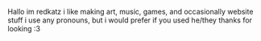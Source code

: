 Hallo im redkatz
i like making art, music, games, and occasionally website stuff
i use any pronouns, but i would prefer if you used he/they
thanks for looking :3
